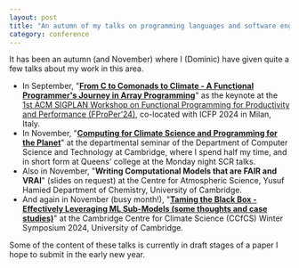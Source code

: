 ```yaml
---
layout: post
title: "An autumn of my talks on programming languages and software engineering for climate modelling"
category: conference
---
```

It has been an autumn (and November) where I (Dominic) have given quite a few talks about my work in this area.

* In September, "[__From C to Comonads to Climate - A Functional Programmer's Journey in Array Programming__](https://drive.google.com/file/d/1D5yguvyIL_ZERBzEioW92OXKdttFuyWA/view?usp=sharing)"  as the keynote at the [1st ACM SIGPLAN Workshop on Functional Programming for Productivity and Performance (FProPer’24)](https://icfp24.sigplan.org/home/fproper-2024), co-located with ICFP 2024 in Milan, Italy.
* In November, "[__Computing for Climate Science and Programming for the Planet__](https://drive.google.com/file/d/12CRPiaChoKZ6sfPZoYGvlYnlyQB06P1g/view)" at the departmental seminar of the Department of Computer Science and Technology at Cambridge, where I spend half my time, and in short form at Queens' college at the Monday night SCR talks.
* Also in November, "__Writing Computational Models that are FAIR and VRAI__" (slides on request) at the Centre for Atmospheric Science, Yusuf Hamied Department of Chemistry, University of Cambridge.
* And again in November (busy month!), "[__Taming the Black Box - Effectively Leveraging ML Sub-Models (some thoughts and case studies)__](https://drive.google.com/file/d/1-HT9nRjlaU-Y6Kgj_sGteZ3-DCn6tprj/view?usp=sharing)" at the Cambridge Centre for Climate Science (CCfCS) Winter Symposium 2024, University of Cambridge.

Some of the content of these talks is currently in draft stages of a paper I hope to submit in the early new year.
